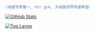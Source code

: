 <!--
**luckyray-fan/luckyray-fan** is a ✨ _special_ ✨ repository because its `README.md` (this file) appears on your GitHub profile.

Here are some ideas to get you started:

- 🔭 I’m currently working on ...
- 🌱 I’m currently learning ...
- 👯 I’m looking to collaborate on ...
- 🤔 I’m looking for help with ...
- 💬 Ask me about ...
- 📫 How to reach me: ...
- 😄 Pronouns: ...
- ⚡ Fun fact: ...
-->

```diff
!纯爱世界第一, ntr gck, 为纯爱世界传递希望❕
```

[![GitHub Stats](https://github-readme-stats.vercel.app/api?username=luckyray-fan)](https://github.com/anuraghazra/github-readme-stats)

[![Top Langs](https://github-readme-stats.vercel.app/api/top-langs/?username=luckyray-fan)](https://github.com/anuraghazra/github-readme-stats)
